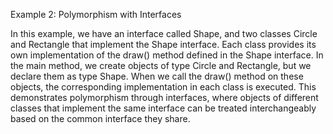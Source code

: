 Example 2: Polymorphism with Interfaces

In this example, we have an interface called Shape, and two classes Circle and Rectangle that implement the Shape interface. 
Each class provides its own implementation of the draw() method defined in the Shape interface. 
In the main method, we create objects of type Circle and Rectangle, but we declare them as type Shape. 
When we call the draw() method on these objects, the corresponding implementation in each class is executed. 
This demonstrates polymorphism through interfaces, where objects of different classes that implement the same interface can be treated interchangeably based on the common interface they share.
